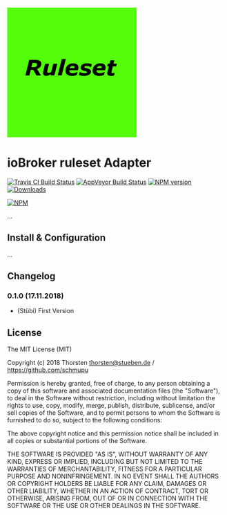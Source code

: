 ![Logo](admin/ruleset.png)

# ioBroker ruleset Adapter


[![Travis CI Build Status](https://travis-ci.org/schmupu/ioBroker.ruleset.svg?branch=master)](https://travis-ci.org/schmupu/ioBroker.ruleset)
[![AppVeyor Build Status](https://ci.appveyor.com/api/projects/status/github/schmupu/ioBroker.ruleset?branch=master&svg=true)](https://ci.appveyor.com/project/schmupu/ioBroker-ruleset/)
[![NPM version](http://img.shields.io/npm/v/iobroker.ruleset.svg)](https://www.npmjs.com/package/iobroker.ruleset)
[![Downloads](https://img.shields.io/npm/dm/iobroker.ruleset.svg)](https://www.npmjs.com/package/iobroker.ruleset)

[![NPM](https://nodei.co/npm/iobroker.ruleset.png?downloads=true)](https://nodei.co/npm/iobroker.ruleset/)

...

## Install & Configuration

...

## Changelog

### 0.1.0 (17.11.2018)
* (Stübi) First Version


## License
The MIT License (MIT)

Copyright (c) 2018 Thorsten <thorsten@stueben.de> / <https://github.com/schmupu>

Permission is hereby granted, free of charge, to any person obtaining a copy
of this software and associated documentation files (the "Software"), to deal
in the Software without restriction, including without limitation the rights
to use, copy, modify, merge, publish, distribute, sublicense, and/or sell
copies of the Software, and to permit persons to whom the Software is
furnished to do so, subject to the following conditions:

The above copyright notice and this permission notice shall be included in
all copies or substantial portions of the Software.

THE SOFTWARE IS PROVIDED "AS IS", WITHOUT WARRANTY OF ANY KIND, EXPRESS OR
IMPLIED, INCLUDING BUT NOT LIMITED TO THE WARRANTIES OF MERCHANTABILITY,
FITNESS FOR A PARTICULAR PURPOSE AND NONINFRINGEMENT. IN NO EVENT SHALL THE
AUTHORS OR COPYRIGHT HOLDERS BE LIABLE FOR ANY CLAIM, DAMAGES OR OTHER
LIABILITY, WHETHER IN AN ACTION OF CONTRACT, TORT OR OTHERWISE, ARISING FROM,
OUT OF OR IN CONNECTION WITH THE SOFTWARE OR THE USE OR OTHER DEALINGS IN
THE SOFTWARE.
